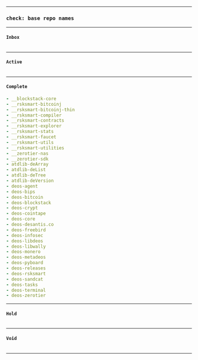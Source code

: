 
---
### `check: base repo names`
---

#### `Inbox`
```yaml
```
---

#### `Active`
```yaml
```
---

#### `Complete`
```yaml
- __blockstack-core
- __rsksmart-bitcoinj
- __rsksmart-bitcoinj-thin
- __rsksmart-compiler
- __rsksmart-contracts
- __rsksmart-explorer
- __rsksmart-stats
- __rsksmart-faucet
- __rsksmart-utils
- __rsksmart-utilities
- __zerotier-nas
- __zerotier-sdk
- atdlib-deArray
- atdlib-deList
- atdlib-deTree
- atdlib-deVersion
- deos-agent
- deos-bips
- deos-bitcoin
- deos-blockstack
- deos-crypt
- deos-cointape
- deos-core
- deos-desantis.co
- deos-freebird
- deos-infosec
- deos-libdeos
- deos-libwally
- deos-monero
- deos-metadeos
- deos-pyboard
- deos-releases
- deos-rsksmart
- deos-sandcat
- deos-tasks
- deos-terminal
- deos-zerotier
```
---

#### `Hold`
```yaml
```
---

#### `Void`
```yaml
```
---

